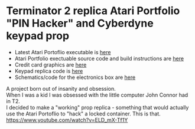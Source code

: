 # Terminator 2 replica Atari Portfolio "PIN Hacker" and Cyberdyne keypad prop

- Latest Atari Portoflio executable is [here](https://github.com/plb500/T2-Portfolio-Hacker/releases/latest)
- Atari Portfolio exectuable source code and build instructions are [here](pofo_src)
- Credit card graphics are [here](docs/graphics/Credit%20Card)
- Keypad replica code is [here](keypad)
- Schematics/code for the electronics box are [here](hack_box)

A project born out of insanity and obsession.
</br>
When I was a kid I was obsessed with the little computer John Connor had in T2. 
<br/>
I decided to make a "working" prop replica - something that would actually use the Atari Portoflio to "hack" a locked container. This is that.
<br/>
https://www.youtube.com/watch?v=ELD_mX-Tf1Y
